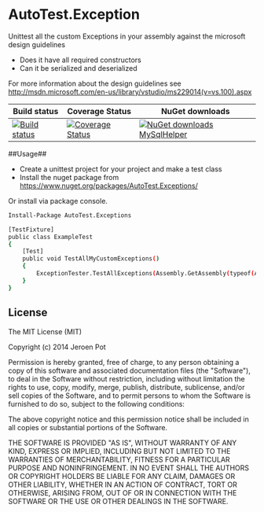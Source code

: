 AutoTest.Exception
==================
Unittest all the custom Exceptions in your assembly against the microsoft design guidelines
 - Does it have all required constructors
 - Can it be serialized and deserialized
 
For more information about the design guidelines see http://msdn.microsoft.com/en-us/library/vstudio/ms229014(v=vs.100).aspx

Build status| Coverage Status| NuGet downloads
----------- | -------------- | --------------- 
[![Build status](https://ci.appveyor.com/api/projects/status/h0vo52hogp69ju2t?svg=true)](https://ci.appveyor.com/project/jeroenpot/autotest-exceptions)|[![Coverage Status](https://coveralls.io/repos/jeroenpot/AutoTest.Exceptions/badge.svg?branch=&service=github)](https://coveralls.io/github/jeroenpot/AutoTest.Exceptions?branch=)|[![NuGet downloads MySqlHelper](https://img.shields.io/nuget/dt/AutoTest.Exceptions.svg)](https://www.nuget.org/packages/AutoTest.Exception)


##Usage##

- Create a unittest project for your project and make a test class
- Install the nuget package from https://www.nuget.org/packages/AutoTest.Exceptions/

Or install via package console.

```sh
Install-Package AutoTest.Exceptions
```

```sh
[TestFixture]
public class ExampleTest
{
    [Test]
    public void TestAllMyCustomExceptions()
    {
        ExceptionTester.TestAllExceptions(Assembly.GetAssembly(typeof(AClassInTheAssemblyIWantToTest)));
    }
}
```

## License

The MIT License (MIT)

Copyright (c) 2014 Jeroen Pot

Permission is hereby granted, free of charge, to any person obtaining a copy
of this software and associated documentation files (the "Software"), to deal
in the Software without restriction, including without limitation the rights
to use, copy, modify, merge, publish, distribute, sublicense, and/or sell
copies of the Software, and to permit persons to whom the Software is
furnished to do so, subject to the following conditions:

The above copyright notice and this permission notice shall be included in all
copies or substantial portions of the Software.

THE SOFTWARE IS PROVIDED "AS IS", WITHOUT WARRANTY OF ANY KIND, EXPRESS OR
IMPLIED, INCLUDING BUT NOT LIMITED TO THE WARRANTIES OF MERCHANTABILITY,
FITNESS FOR A PARTICULAR PURPOSE AND NONINFRINGEMENT. IN NO EVENT SHALL THE
AUTHORS OR COPYRIGHT HOLDERS BE LIABLE FOR ANY CLAIM, DAMAGES OR OTHER
LIABILITY, WHETHER IN AN ACTION OF CONTRACT, TORT OR OTHERWISE, ARISING FROM,
OUT OF OR IN CONNECTION WITH THE SOFTWARE OR THE USE OR OTHER DEALINGS IN THE
SOFTWARE.